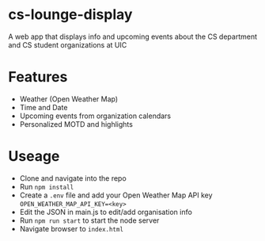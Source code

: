 # cs-lounge-display

A web app that displays info and upcoming events about the CS department and CS student organizations at UIC

# Features

- Weather (Open Weather Map)
- Time and Date
- Upcoming events from organization calendars
- Personalized MOTD and highlights

# Useage

- Clone and navigate into the repo
- Run `npm install`
- Create a `.env` file and add your Open Weather Map API key
```OPEN_WEATHER_MAP_API_KEY=<key>```
- Edit the JSON in main.js to edit/add organisation info
- Run `npm run start` to start the node server
- Navigate browser to `index.html`